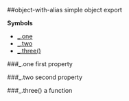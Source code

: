 <a name="module_object-with-alias"></a>
##object-with-alias
simple object export

**Symbols**

* [_.one](#module_object-with-alias.one)
* [_.two](#module_object-with-alias.two)
* [_.three()](#module_object-with-alias.three)

<a name="module_object-with-alias.one"></a>
###_.one
first property

<a name="module_object-with-alias.two"></a>
###_.two
second property

<a name="module_object-with-alias.three"></a>
###_.three()
a function

